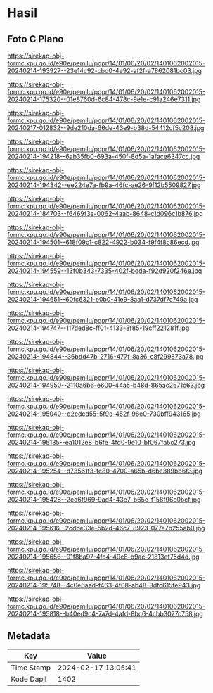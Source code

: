 # Hasil

## Foto C Plano

https://sirekap-obj-formc.kpu.go.id/e90e/pemilu/pdpr/14/01/06/20/02/1401062002015-20240214-193927--23e14c92-cbd0-4e92-af2f-a7862081bc03.jpg

https://sirekap-obj-formc.kpu.go.id/e90e/pemilu/pdpr/14/01/06/20/02/1401062002015-20240214-175320--01e8760d-6c84-478c-9e1e-c91a246e7311.jpg

https://sirekap-obj-formc.kpu.go.id/e90e/pemilu/pdpr/14/01/06/20/02/1401062002015-20240217-012832--9de210da-66de-43e9-b38d-54412cf5c208.jpg

https://sirekap-obj-formc.kpu.go.id/e90e/pemilu/pdpr/14/01/06/20/02/1401062002015-20240214-194218--6ab35fb0-693a-450f-8d5a-1aface6347cc.jpg

https://sirekap-obj-formc.kpu.go.id/e90e/pemilu/pdpr/14/01/06/20/02/1401062002015-20240214-194342--ee224e7a-fb9a-46fc-ae26-9f12b5509827.jpg

https://sirekap-obj-formc.kpu.go.id/e90e/pemilu/pdpr/14/01/06/20/02/1401062002015-20240214-184703--f6469f3e-0062-4aab-8648-c1d096c1b876.jpg

https://sirekap-obj-formc.kpu.go.id/e90e/pemilu/pdpr/14/01/06/20/02/1401062002015-20240214-194501--618f09c1-c822-4922-b034-f9f4f8c86ecd.jpg

https://sirekap-obj-formc.kpu.go.id/e90e/pemilu/pdpr/14/01/06/20/02/1401062002015-20240214-194559--13f0b343-7335-402f-bdda-f92d920f246e.jpg

https://sirekap-obj-formc.kpu.go.id/e90e/pemilu/pdpr/14/01/06/20/02/1401062002015-20240214-194651--60fc6321-e0b0-41e9-8aa1-d737df7c749a.jpg

https://sirekap-obj-formc.kpu.go.id/e90e/pemilu/pdpr/14/01/06/20/02/1401062002015-20240214-194747--117ded8c-ff01-4133-8f85-19cff221281f.jpg

https://sirekap-obj-formc.kpu.go.id/e90e/pemilu/pdpr/14/01/06/20/02/1401062002015-20240214-194844--36bdd47b-2716-477f-8a36-e8f299873a78.jpg

https://sirekap-obj-formc.kpu.go.id/e90e/pemilu/pdpr/14/01/06/20/02/1401062002015-20240214-194950--2110a6b6-e600-44a5-b48d-865ac2671c63.jpg

https://sirekap-obj-formc.kpu.go.id/e90e/pemilu/pdpr/14/01/06/20/02/1401062002015-20240214-195040--d2edcd55-5f9e-452f-96e0-730bff943165.jpg

https://sirekap-obj-formc.kpu.go.id/e90e/pemilu/pdpr/14/01/06/20/02/1401062002015-20240214-195135--ea1012e8-b6fe-4fd0-9e10-bf067fa5c273.jpg

https://sirekap-obj-formc.kpu.go.id/e90e/pemilu/pdpr/14/01/06/20/02/1401062002015-20240214-195254--d73561f3-fc80-4700-a65b-d6be389bb6f3.jpg

https://sirekap-obj-formc.kpu.go.id/e90e/pemilu/pdpr/14/01/06/20/02/1401062002015-20240214-195428--2cd6f969-9ad4-43e7-b65e-f158f96c0bcf.jpg

https://sirekap-obj-formc.kpu.go.id/e90e/pemilu/pdpr/14/01/06/20/02/1401062002015-20240214-195616--2cdbe33e-5b2d-46c7-8923-077a7b255ab0.jpg

https://sirekap-obj-formc.kpu.go.id/e90e/pemilu/pdpr/14/01/06/20/02/1401062002015-20240214-195656--01f8ba97-4fc4-49c8-b9ac-21813ef75d4d.jpg

https://sirekap-obj-formc.kpu.go.id/e90e/pemilu/pdpr/14/01/06/20/02/1401062002015-20240214-195748--4c0e6aad-f463-4f08-ab48-8dfc615fe943.jpg

https://sirekap-obj-formc.kpu.go.id/e90e/pemilu/pdpr/14/01/06/20/02/1401062002015-20240214-195818--b40ed9c4-7a7d-4afd-8bc6-4cbb3077c758.jpg


## Metadata

| Key        | Value               |
| ---------- | ------------------- |
| Time Stamp | 2024-02-17 13:05:41 |
| Kode Dapil | 1402                |



